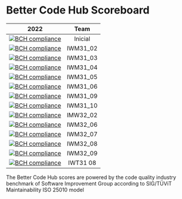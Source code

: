 # Better Code Hub Scoreboard
 


| 2022        | Team |          
| ------------- |:-------------:| 
| [![BCH compliance](https://bettercodehub.com/edge/badge/jdiazfernandez/EMS-lab3_mantenibilidad?branch=main&token=d5fb16d23d90b90e4a785307557f9ccab4deb07e)](https://bettercodehub.com/) | Inicial |
| [![BCH compliance](https://bettercodehub.com/edge/badge/ETSISI-EMS/ems2022_lab_3_mantenibilidad_iwm31-grupoiwm31_02?branch=main&token=5391d9ceea400d39b23c33bc30a12740dd86900b)](https://bettercodehub.com/) | IWM31_02 |
| [![BCH compliance](https://bettercodehub.com/edge/badge/ETSISI-EMS/ems2022_lab_3_mantenibilidad_iwm31-grupoiwm31_03?branch=main&token=96bbb79bd1035fdd43a460e80355c7830132afc9)](https://bettercodehub.com/) | IWM31_03 |
| [![BCH compliance](https://bettercodehub.com/edge/badge/ETSISI-EMS/ems2022_lab_3_mantenibilidad_iwm31-grupoiwm31_04?branch=main&token=27597408d25b4ea3f056905292e01a4299e125bb)](https://bettercodehub.com/) | IWM31_04 |
| [![BCH compliance](https://bettercodehub.com/edge/badge/ETSISI-EMS/ems2022_lab_3_mantenibilidad_iwm31-grupoiwm31_05?branch=main&token=da2f6d8babd15f451b9903565dbf04cc79530126)](https://bettercodehub.com/) | IWM31_05 |
| [![BCH compliance](https://bettercodehub.com/edge/badge/ETSISI-EMS/ems2022_lab_3_mantenibilidad_iwm31-grupoiwm31_06?branch=main&token=54e460f913a0bad38164908b0632e5310c52cfb8)](https://bettercodehub.com/) | IWM31_06 |
[![BCH compliance](https://bettercodehub.com/edge/badge/ETSISI-EMS/ems2022_lab_3_mantenibilidad_iwm31-grupoiwm31_09?branch=main&token=6c83a33a47e95cef78b87a4b909e7f181f3b0a6a)](https://bettercodehub.com/) | IWM31_09 |
| [![BCH compliance](https://bettercodehub.com/edge/badge/ETSISI-EMS/ems2022_lab_3_mantenibilidad_iwm31-ems2022-iwm31-10?branch=main&token=86831cc375aa567048cdf9a3f74e6126097225b8)](https://bettercodehub.com/) | IWM31_10 |
| [![BCH compliance](https://bettercodehub.com/edge/badge/ETSISI-EMS/ems2022_lab_3_mantenibilidad_iwm32-grupoiwm32_02?branch=main&token=ba03c0f18ed751084329f40a99e8558d6063e4b8)](https://bettercodehub.com/) | IMW32_02 |
| [![BCH compliance](https://bettercodehub.com/edge/badge/ETSISI-EMS/ems2022_lab_3_mantenibilidad_iwm32-grupoiwm32_06?branch=main&token=31346540225b4c39de2c1b406d432ed6a3504c72)](https://bettercodehub.com/) | IWM32_06 |
| [![BCH compliance](https://bettercodehub.com/edge/badge/ETSISI-EMS/ems2022_lab_3_mantenibilidad_iwm32-ems2022-iwm32-07?branch=main&token=beede2df6a015d175c353ab76d0d7fb6a87f6669)](https://bettercodehub.com/) | IWM32_07
| [![BCH compliance](https://bettercodehub.com/edge/badge/ETSISI-EMS/ems2022_lab_3_mantenibilidad_iwm32-grupoiwm32_08?branch=main&token=1b8340336490f25a0845fe017218da2284869999)](https://bettercodehub.com/) | IWM32_08 | 
| [![BCH compliance](https://bettercodehub.com/edge/badge/ETSISI-EMS/ems2022_lab_3_mantenibilidad_iwm32-ems2022-iwm32-09?branch=main&token=8ed771ea7fda1c757e6055115cb2a0a2b7721b68)](https://bettercodehub.com/) | IWM32_09 |
| [![BCH compliance](https://bettercodehub.com/edge/badge/ETSISI-EMS/ems2022_lab_3_mantenibilidad_iwt31-grupoiwt31_08?branch=main&token=000109ac0354a6665833082701ef80fbf17d73a3)](https://bettercodehub.com/) | IWT31 08 |

The Better Code Hub scores are powered by the code quality industry benchmark of Software Improvement Group according to SIG/TÜViT Maintainability ISO 25010 model
